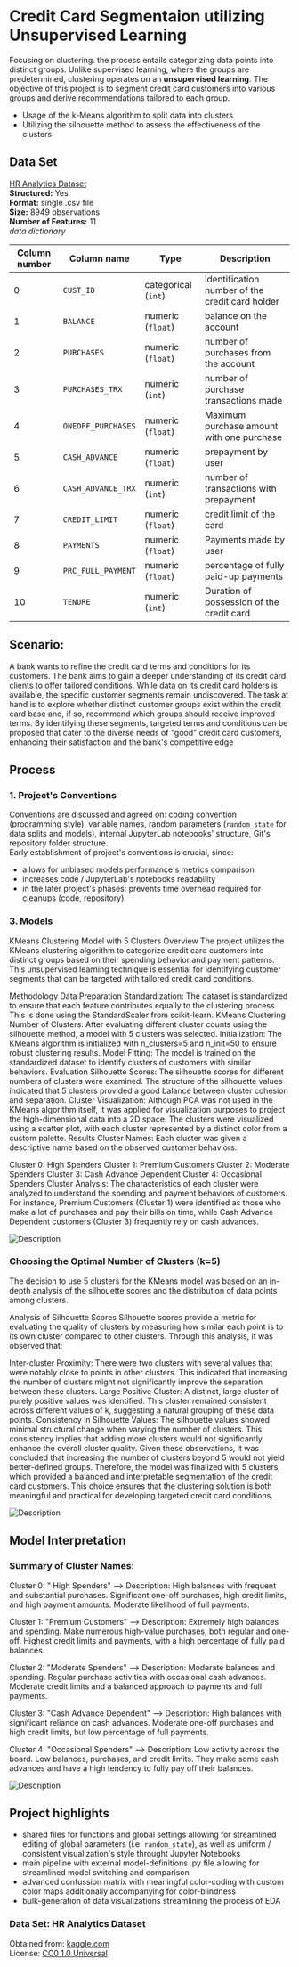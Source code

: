 # Credit Card Segmentaion utilizing Unsupervised Learning

Focusing on clustering. the process entails categorizing data points into distinct groups. Unlike supervised learning, where the groups are predetermined, clustering operates on an **unsupervised learning**. The objective of this project is to segment credit card customers into various groups and derive recommendations tailored to each group.

- Usage of the k-Means algorithm to split data into clusters
- Utilizing the silhouette method to assess the effectiveness of the clusters

## Data Set

[HR Analytics Dataset](https://www.kaggle.com/datasets/arjunbhasin2013/ccdata)\
**Structured:** Yes\
**Format:** single .csv file\
**Size:** 8949 observations \
**Number of Features:** 11\
_data dictionary_

| Column number | Column name        | Type                | Description                                     |
| ------------- | ------------------ | ------------------- | ----------------------------------------------- |
| 0             | `CUST_ID`          | categorical (`int`) | identification number of the credit card holder |
| 1             | `BALANCE`          | numeric (`float`)   | balance on the account                          |
| 2             | `PURCHASES`        | numeric (`float`)   | number of purchases from the account            |
| 3             | `PURCHASES_TRX`    | numeric (`int`)     | number of purchase transactions made            |
| 4             | `ONEOFF_PURCHASES` | numeric (`float`)   | Maximum purchase amount with one purchase       |
| 5             | `CASH_ADVANCE`     | numeric (`float`)   | prepayment by user                              |
| 6             | `CASH_ADVANCE_TRX` | numeric (`int`)     | number of transactions with prepayment          |
| 7             | `CREDIT_LIMIT`     | numeric (`float`)   | credit limit of the card                        |
| 8             | `PAYMENTS`         | numeric (`float`)   | Payments made by user                           |
| 9             | `PRC_FULL_PAYMENT` | numeric (`float`)   | percentage of fully paid-up payments            |
| 10            | `TENURE`           | numeric (`int`)     | Duration of possession of the credit card       |

## Scenario:

A bank wants to refine the credit card terms and conditions for its customers. The bank aims to gain a deeper understanding of its credit card clients to offer tailored conditions. While data on its credit card holders is available, the specific customer segments remain undiscovered. The task at hand is to explore whether distinct customer groups exist within the credit card base and, if so, recommend which groups should receive improved terms. By identifying these segments, targeted terms and conditions can be proposed that cater to the diverse needs of "good" credit card customers, enhancing their satisfaction and the bank's competitive edge

## Process

### 1. Project's Conventions

Conventions are discussed and agreed on: coding convention (programming style), variable names, random parameters (`random_state` for data splits and models), internal JupyterLab notebooks' structure, Git's repository folder structure.\
Early establishment of project's conventions is crucial, since:

- allows for unbiased models performance's metrics comparison
- increases code / JupyterLab's notebooks readability
- in the later project's phases: prevents time overhead required for cleanups (code, repository)

### 3. Models

KMeans Clustering Model with 5 Clusters
Overview
The project utilizes the KMeans clustering algorithm to categorize credit card customers into distinct groups based on their spending behavior and payment patterns. This unsupervised learning technique is essential for identifying customer segments that can be targeted with tailored credit card conditions.

Methodology
Data Preparation
Standardization: The dataset is standardized to ensure that each feature contributes equally to the clustering process. This is done using the StandardScaler from scikit-learn.
KMeans Clustering
Number of Clusters: After evaluating different cluster counts using the silhouette method, a model with 5 clusters was selected.
Initialization: The KMeans algorithm is initialized with n_clusters=5 and n_init=50 to ensure robust clustering results.
Model Fitting: The model is trained on the standardized dataset to identify clusters of customers with similar behaviors.
Evaluation
Silhouette Scores: The silhouette scores for different numbers of clusters were examined. The structure of the silhouette values indicated that 5 clusters provided a good balance between cluster cohesion and separation.
Cluster Visualization: Although PCA was not used in the KMeans algorithm itself, it was applied for visualization purposes to project the high-dimensional data into a 2D space. The clusters were visualized using a scatter plot, with each cluster represented by a distinct color from a custom palette.
Results
Cluster Names: Each cluster was given a descriptive name based on the observed customer behaviors:

Cluster 0: High Spenders
Cluster 1: Premium Customers
Cluster 2: Moderate Spenders
Cluster 3: Cash Advance Dependent
Cluster 4: Occasional Spenders
Cluster Analysis: The characteristics of each cluster were analyzed to understand the spending and payment behaviors of customers. For instance, Premium Customers (Cluster 1) were identified as those who make a lot of purchases and pay their bills on time, while Cash Advance Dependent customers (Cluster 3) frequently rely on cash advances.

![Description](/Images/elbow.png)

### Choosing the Optimal Number of Clusters (k=5)

The decision to use 5 clusters for the KMeans model was based on an in-depth analysis of the silhouette scores and the distribution of data points among clusters.

Analysis of Silhouette Scores
Silhouette scores provide a metric for evaluating the quality of clusters by measuring how similar each point is to its own cluster compared to other clusters. Through this analysis, it was observed that:

Inter-cluster Proximity: There were two clusters with several values that were notably close to points in other clusters. This indicated that increasing the number of clusters might not significantly improve the separation between these clusters.
Large Positive Cluster: A distinct, large cluster of purely positive values was identified. This cluster remained consistent across different values of k, suggesting a natural grouping of these data points.
Consistency in Silhouette Values: The silhouette values showed minimal structural change when varying the number of clusters. This consistency implies that adding more clusters would not significantly enhance the overall cluster quality.
Given these observations, it was concluded that increasing the number of clusters beyond 5 would not yield better-defined groups. Therefore, the model was finalized with 5 clusters, which provided a balanced and interpretable segmentation of the credit card customers. This choice ensures that the clustering solution is both meaningful and practical for developing targeted credit card conditions.

![Description](/Images/silhoutte_scores_and_PCA_k_5.png)

## Model Interpretation

### Summary of Cluster Names:

Cluster 0: " High Spenders" -->
Description: High balances with frequent and substantial purchases. Significant one-off purchases, high credit limits, and high payment amounts. Moderate likelihood of full payments.

Cluster 1: "Premium Customers" -->
Description: Extremely high balances and spending. Make numerous high-value purchases, both regular and one-off. Highest credit limits and payments, with a high percentage of fully paid balances.

Cluster 2: "Moderate Spenders" -->
Description: Moderate balances and spending. Regular purchase activities with occasional cash advances. Moderate credit limits and a balanced approach to payments and full payments.

Cluster 3: "Cash Advance Dependent" -->
Description: High balances with significant reliance on cash advances. Moderate one-off purchases and high credit limits, but low percentage of full payments.

Cluster 4: "Occasional Spenders" -->
Description: Low activity across the board. Low balances, purchases, and credit limits. They make some cash advances and have a high tendency to fully pay off their balances.

![Description](/Images/Clusters.png)

## Project highlights

- shared files for functions and global settings allowing for streamlined editing of global parameters (i.e. `random_state`), as well as uniform / consistent visualization's style throught Jupyter Notebooks
- main pipeline with external model-definitions .py file allowing for streamlined model switching and comparison
- advanced confussion matrix with meaningful color-coding with custom color maps additionally accompanying for color-blindness
- bulk-generation of data visualizations streamlining the process of EDA

### Data Set: HR Analytics Dataset

Obtained from: [kaggle.com](https://www.kaggle.com/datasets/arjunbhasin2013/ccdata)\
License: [CC0 1.0 Universal](https://creativecommons.org/publicdomain/zero/1.0/)
